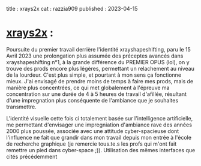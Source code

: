 title : xrays2x
cat : razzia909
published : 2023-04-15


# [xrays2x](https://www.youtube.com/watch?v=wTHgi4tbnpQ&t=2045s&ab_channel=RAZZIA909) : 

Poursuite du premier travail derrière l'identité xrayshapeshifting, paru le 15 Avril 2023 une prolongation plus assumée des préceptes avancés dans xrayshapeshifting n°1, à la grande différence du PREMIER OPUS (lol), on y trouve des prods encore plus légères, permettant un relachement au niveau de la lourdeur. C'est plus simple, et pourtant à mon sens ça fonctionne mieux. J'ai envisagé de prendre moins de temps à faire mes prods, mais de manière plus concentrées, ce qui met globalement à l'épreuve ma concentration sur une durée de 4 à 5 heures de travail d'afillée, résultant d'une impregnation plus conséquente de l'ambiance que je souhaites transmettre. 

L'identité visuelle cette fois ci totalement basée sur l'intelligence artificielle, me permettant d'envisager une impregniation d'ambiance rave des années 2000 plus poussée, associée avec une attitude cyber-spacieuse dont l'influence ne fait que grandir dans mon travail depuis mon entrée à l'école de recherche graphique (je remercie tous.te.s les profs qui m'ont fait remettre un pied dans cyber-space ;)). Utilisation des mêmes interfaces que cités précédemment